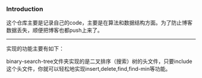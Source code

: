 ### Introduction
这个仓库主要是记录自己的code，主要是在算法和数据结构方面。为了防止博客数据丢失，顺便把博客也都push上来了。

---

实现的功能主要有如下：

binary-search-tree文件夹实现的是二叉排序（搜索）树的头文件，只要include这个头文件，你就可以轻松地实现insert,delete,find,find-min等功能。
